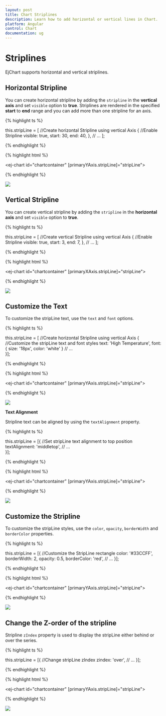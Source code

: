 ```yaml
---
layout: post
title: Chart Striplines
description: Learn how to add horizontal or vertical lines in Chart.                                                  
platform: Angular
control: Chart
documentation: ug
---
```


# Striplines

EjChart supports horizontal and vertical striplines. 

## Horizontal Stripline

You can create horizontal stripline by adding the `stripline` in the **vertical axis** and set `visible` option to **true**. Striplines are rendered in the specified **start** to **end** range and you can add more than one stripline for an axis.


{% highlight ts %}

this.stripLine = [
    //Create horizontal Stripline using vertical Axis
    {
        //Enable Stripline
        visible: true,
        start: 30,
        end: 40,
    },
           // ...
];

{% endhighlight %}


{% highlight html %}

<ej-chart id="chartcontainer" [primaryYAxis.stripLine]="stripLine">
</ej-chart> 

{% endhighlight %}


![](Striplines_images/Striplines_img1.png)


## Vertical Stripline

You can create vertical stripline by adding the `stripline` in the **horizontal axis** and set `visible` option to **true**.  

{% highlight ts %}

this.stripLine = [
          //Create vertical Stripline using vertical Axis
          {
              //Enable Stripline
              visible: true,
              start: 3,
              end: 7,
          },
           // ...
];

{% endhighlight %}

{% highlight html %}

<ej-chart id="chartcontainer" [primaryXAxis.stripLine]="stripLine">
</ej-chart> 

{% endhighlight %}

![](Striplines_images/Striplines_img2.png)


## Customize the Text

To customize the stripLine text, use the `text` and `font` options. 

{% highlight ts %}

this.stripLine = [
          //Create horizontal Stripline using vertical Axis
          {
              //Customize the stripLine text and font styles
              text: 'High Temperature',
              font: { size: '18px', color: 'white' }
              // ...  
     }];

{% endhighlight %}

{% highlight html %}

<ej-chart id="chartcontainer" [primaryYAxis.stripLine]="stripLine">
</ej-chart> 

{% endhighlight %}

![](Striplines_images/Striplines_img3.png)
	

**Text Alignment**

Stripline text can be aligned by using the `textAlignment` property.  

{% highlight ts %}

this.stripLine = [{
    //Set stripLine text alignment to top position
    textAlignment: 'middletop',
    // ...                         
}];

{% endhighlight %}

{% highlight html %}

<ej-chart id="chartcontainer" [primaryYAxis.stripLine]="stripLine">
</ej-chart> 

{% endhighlight %}

![](Striplines_images/Striplines_img4.png)


## Customize the Stripline

To customize the stripLine styles, use the `color`, `opacity`, `borderWidth` and `borderColor` properties. 

{% highlight ts %}

this.stripLine = [{
    //Customize the StripLine rectangle
    color: '#33CCFF',
    borderWidth: 2,
    opacity: 0.5,
    borderColor: 'red',
    // ...
}];

{% endhighlight %}

{% highlight html %}

<ej-chart id="chartcontainer" [primaryYAxis.stripLine]="stripLine">
</ej-chart> 

{% endhighlight %}

![](Striplines_images/Striplines_img5.png)


## Change the Z-order of the stripline

Stripline `zIndex` property is used to display the stripLine either behind or over the series.  

{% highlight ts %}

this.stripLine = [{
    //Change stripLine zIndex
    zindex: 'over',
    // ...
}];

{% endhighlight %}

{% highlight html %}

<ej-chart id="chartcontainer" [primaryYAxis.stripLine]="stripLine">
</ej-chart> 

{% endhighlight %}

![](Striplines_images/Striplines_img6.png)
